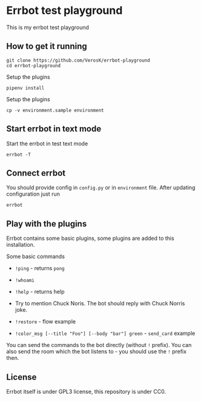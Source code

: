 # Errbot test playground

This is my errbot test playground

## How to get it running

    git clone https://github.com/VerosK/errbot-playground
    cd errbot-playground

Setup the plugins

    pipenv install 

Setup the plugins

    cp -v environment.sample environment


## Start errbot in text mode 
  
Start the errbot in test text mode

    errbot -T

## Connect errbot

You should provide config in `config.py` or in `environment` file. 
After updating configuration just run
 
    errbot

## Play with the plugins

Errbot contains some basic plugins, some plugins are added to this installation.

Some basic commands

  * `!ping`   - returns `pong`

  * `!whoami` 

  * `!help`  - returns help 

  * Try to mention Chuck Noris. The bot should reply with Chuck Norris joke.

  * `!restore` - flow example

  * `!color_msg [--title "Foo"] [--body "bar"] green` - `send_card` example

You can send the commands to the bot directly (without `!` prefix). You can also send the room
which the bot listens to - you should use the `!` prefix then.


## License

Errbot itself is under GPL3 license, this repository is under CC0.

